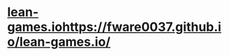 # [lean-games.io](https://fware0037.github.io/lean-games.io/)https://fware0037.github.io/lean-games.io/


